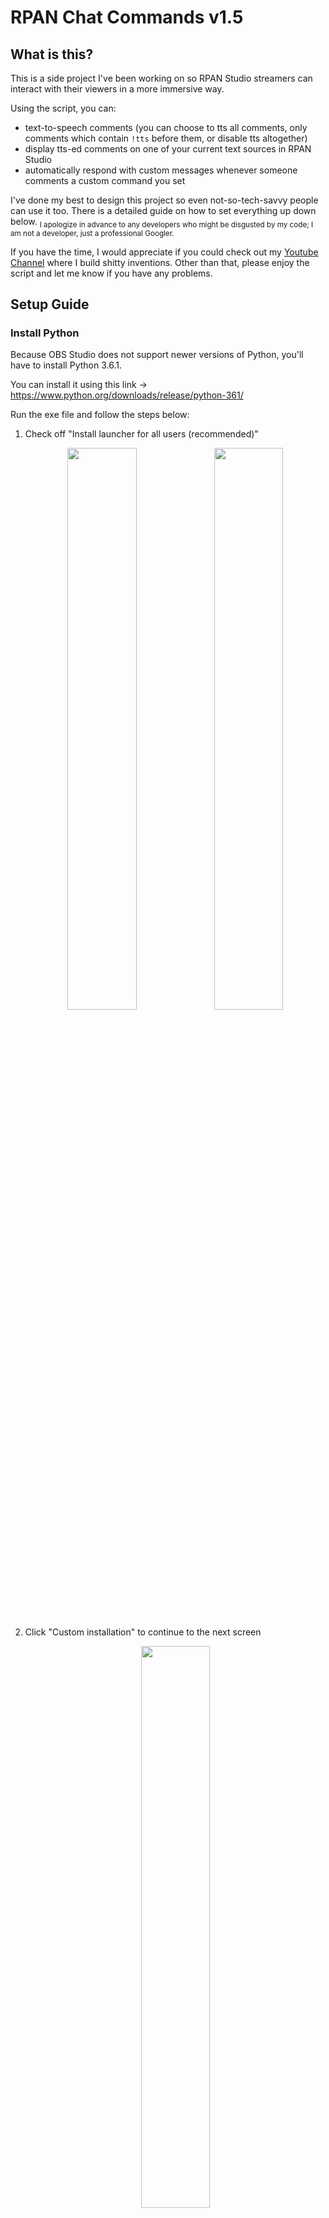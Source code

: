 # RPAN Chat Commands v1.5
## What is this?
This is a side project I've been working on so RPAN Studio streamers can interact with their viewers in a more immersive way.

Using the script, you can:
- text-to-speech comments (you can choose to tts all comments, only comments which contain `!tts` before them, or disable tts altogether)
- display tts-ed comments on one of your current text sources in RPAN Studio
- automatically respond with custom messages whenever someone comments a custom command you set

I've done my best to design this project so even not-so-tech-savvy people can use it too. There is a detailed guide on how to set everything up down below. <sub> I apologize in advance to any developers who might be disgusted by my code; I am not a developer, just a professional Googler. </sub> 

If you have the time, I would appreciate if you could check out my [Youtube Channel](https://www.youtube.com/channel/UCa5z0aFw8hzpEl7qhMr0w7g/) where I build shitty inventions. Other than that, please enjoy the script and let me know if you have any problems.

## Setup Guide
### Install Python
Because OBS Studio does not support newer versions of Python, you'll have to install Python 3.6.1.

You can install it using this link -> https://www.python.org/downloads/release/python-361/

Run the exe file and follow the steps below:

<ol>
<li>Check off "Install launcher for all users (recommended)"
<p align="middle">
  <img src="/images/setting_up_python/01.PNG" width="48%" />
  <img src="/images/setting_up_python/02.PNG" width="48%" /> 
</p></li>

<li>Click "Custom installation" to continue to the next screen
<p align="middle">
  <img src="/images/setting_up_python/03.PNG" width="48%" />
</p></li>

<li>You shouldn't need to change anything on this screen, just click "next" in the bottom right corner to continue to the next screen
<p align="middle">
  <img src="/images/setting_up_python/04.PNG" width="48%" />
</p></li>

<li>On this screen, you want to check off "Install for all users"
<p align="middle">
  <img src="/images/setting_up_python/05.PNG" width="48%" />
  <img src="/images/setting_up_python/06.PNG" width="48%" />
</p></li>

<li>Click "Install". Python should be good to go after it finishes loading
<p align="middle">
  <img src="/images/setting_up_python/07.PNG" width="48%" />
</p></li>
</ol>

### Download the code
Download the code from Github and unzip the folder to wherever you to plan to store it

### Run "run_first.py"
Double click "run_first.py" to run the file. Allow it to make changes to your device. If all goes right, it will automatically install the needed Python libraries for the main Python script.

### Setup RPAN Studio
Open RPAN Studio and follow the instructions below:
1. Click on Tools -> Scripts from the main options
2. Click "Python Settings" and paste `C:/Program Files/Python36` into the python install path
3. Click "Scripts", click the "+" sign to add a new script, and then add "rpan_chat_commands.py" from wherever you stored it
4. RPAN Studio will restart and request admin privileges, this is fine. After it does this, you will need to add the script again. It will only do this the first time you add the script.
5. The script is now ready to use

## Using RPAN Chat Commands
### The basics
There are two menus, `main menu` and `options`.
| `main menu` | `options` |
|---|---|
| <p align="middle">  <img src="/images/how_to_rpan_chat_commands/01.PNG" width="99%" /></p> | <p align="middle">  <img src="/images/how_to_rpan_chat_commands/02.PNG" width="99%" /></p> |

Checking certain settings under `options` will change the layout of `main menu`

| checking `enable your custom command` | checking `enable tts` |
|---|---|
|<p align="middle">  <img src="/images/how_to_rpan_chat_commands/03.PNG" width="99%" /></p>|<p align="middle">  <img src="/images/how_to_rpan_chat_commands/04.PNG" width="99%" /></p>|

### Processing comments
To start processing comments, you need to:
<ol>
<li>Start a stream</li>
<li>Copy the stream URL by clicking the "Copy Link to Stream" button (found near the bottom right of the main RPAN Studio screen)
<p align="middle">  <img src="/images/how_to_rpan_chat_commands/05.PNG" width="25%" /></p></li>
<li>Paste the stream URL into RPAN Chat Commands and then press the "start" button</li>
<li>The "start" button will switch to say "stop". After a short second, the script will begin processing the comments</li>
</ol>

You can press the "stop" button to stop processing the comments. It is important to do this if you are exiting RPAN Studio, otherwise the script will continue to process comments in the background (you'll have to task manager it to end it).

<p align="middle">  <img src="/images/how_to_rpan_chat_commands/06.PNG" width="48%" /></p>

When you press the "stop" button, there is a 5-10 second delay before the script stops processing comments, so make sure the `script log` says `successfully stopped processing comments` before you start processing comments again / exit the application.

<p align="middle">  <img src="/images/how_to_rpan_chat_commands/07.PNG" width="60%" /></p>

### Using your custom command
After checking off `enable your custom command` in `options`, new options will appear under `main menu`.

There will be an area to enter the login information of a Reddit account, as well as an area to enter a Client ID / Secret ID.

To retrieve your Client ID / Secret ID, please visit https://www.reddit.com/prefs/apps and login to your reddit account. 

1. You will need to create a new app. You only have to change three things when creating your app. Set the name of the app to whatever you want, set the app type to `script`, and then paste `http://localhost:8080` under `redirect uri`. <p align="middle">  <img src="/images/how_to_rpan_chat_commands/08.PNG" width="48%" /></p>
2. After creating your app, it will display two different IDs in the app's settings. You need to copy and paste both of them into their respective areas in RPAN Studio. The first ID is your client ID, the second being your secret ID. <p align="middle">  <img src="/images/how_to_rpan_chat_commands/09.PNG" width="48%" /></p>

The Reddit account you enter will automatically respond with the text entered in `your custom command response` whenever someone comments the `your custom command`. This can be useful to link socials, give info about the stream, or any other information you might want to give your viewers. 

`your custom command` can be set to anything with no restrictions (i.e. `!twitch`, `hairy dog`, `!!! test`, `?help?`). The script just looks for comments that are identical to the text in `your custom command`. This feature is new and still "beta", so please let me know if you have any issues.

There is currently no limit to the number of times this command can be used by an individual (other than the limits r/pan itself has in place to prevent spam), so this command will likely be prone to spam. To prevent this, I'm eventually going to add an optional feature where the `custom response` can automatically be commented every X comments in the stream. This will make it so your viewers can still see that information as frequently as you want them to, but without them being able to spam the chat.

### Enabling the comment display
After checking off `enable tts` in `options` and checking off `enable comment display` in `main menu`, a drop down list containing all the current text sources will be added under `main menu`.

<p align="middle">  <img src="/images/how_to_rpan_chat_commands/041.PNG" width="48%" /></p>

The text source you set as the comment display will constantly be updated with the most recent text-to-speeched comment. It's shown in the format: `[reddit_username]: [comment]`

If you aren't currently processing comments but still have `enable comment display` checked off, the text source will be updated to say `your tts messages will appear here` until you start processing comments.

### Enabling `!tts` command
After checking off `enable tts` in `options`` and checking off `enable !tts command` in `main menu`, the script will only text-to-speech comments that have the command `!tts` before them (as opposed to every comment).
